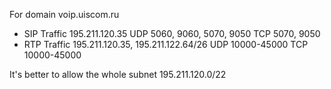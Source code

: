 For domain voip.uiscom.ru

* SIP Traffic 195.211.120.35 UDP 5060, 9060, 5070, 9050 TCP 5070, 9050
* RTP Traffic 195.211.120.35, 195.211.122.64/26 UDP 10000-45000 TCP 10000-45000
  
It's better to allow the whole subnet 195.211.120.0/22